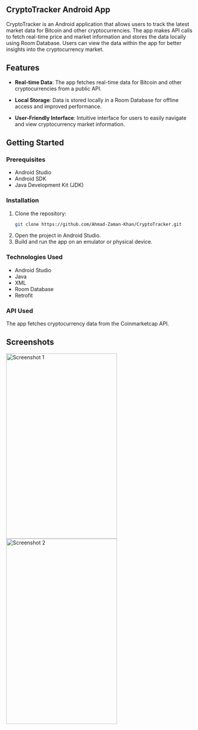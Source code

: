 ## CryptoTracker Android App

CryptoTracker is an Android application that allows users to track the latest market data for Bitcoin and other cryptocurrencies. The app makes API calls to fetch real-time price and market information and stores the data locally using Room Database. Users can view the data within the app for better insights into the cryptocurrency market.

## Features

- **Real-time Data**: The app fetches real-time data for Bitcoin and other cryptocurrencies from a public API.

- **Local Storage**: Data is stored locally in a Room Database for offline access and improved performance.

- **User-Friendly Interface**: Intuitive interface for users to easily navigate and view cryptocurrency market information.

## Getting Started

### Prerequisites

- Android Studio
- Android SDK
- Java Development Kit (JDK)

### Installation

1. Clone the repository:
   ```bash
   git clone https://github.com/Ahmad-Zaman-Khan/CryptoTracker.git
   
2. Open the project in Android Studio.
3. Build and run the app on an emulator or physical device.

### Technologies Used

- Android Studio
- Java
- XML
- Room Database
- Retrofit

### API Used

The app fetches cryptocurrency data from the Coinmarketcap API.

## Screenshots

<img src="Screenshot1.png" alt="Screenshot 1" width="300" height="500">
<img src="Screenshot2.png" alt="Screenshot 2" width="300" height="500">

[//]: # (![Screenshot 1]&#40;Screenshot1.png&#41;)

[//]: # (![Screenshot 2]&#40;Screenshot2.png&#41;)

